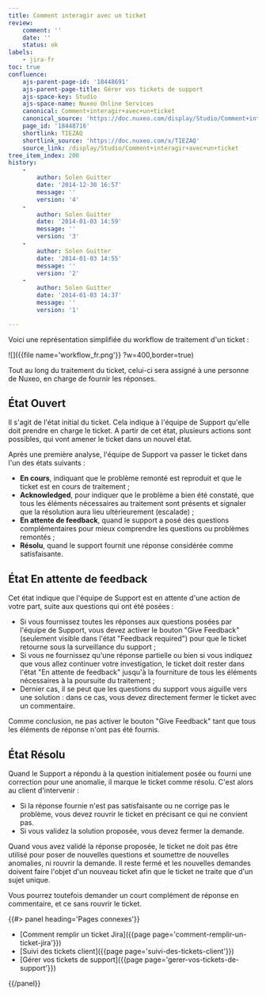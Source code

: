 ```yaml
---
title: Comment interagir avec un ticket
review:
    comment: ''
    date: ''
    status: ok
labels:
    - jira-fr
toc: true
confluence:
    ajs-parent-page-id: '18448691'
    ajs-parent-page-title: Gérer vos tickets de support
    ajs-space-key: Studio
    ajs-space-name: Nuxeo Online Services
    canonical: Comment+interagir+avec+un+ticket
    canonical_source: 'https://doc.nuxeo.com/display/Studio/Comment+interagir+avec+un+ticket'
    page_id: '18448716'
    shortlink: TIEZAQ
    shortlink_source: 'https://doc.nuxeo.com/x/TIEZAQ'
    source_link: /display/Studio/Comment+interagir+avec+un+ticket
tree_item_index: 200
history:
    -
        author: Solen Guitter
        date: '2014-12-30 16:57'
        message: ''
        version: '4'
    -
        author: Solen Guitter
        date: '2014-01-03 14:59'
        message: ''
        version: '3'
    -
        author: Solen Guitter
        date: '2014-01-03 14:55'
        message: ''
        version: '2'
    -
        author: Solen Guitter
        date: '2014-01-03 14:37'
        message: ''
        version: '1'

---
```

Voici une représentation simplifiée du workflow de traitement d'un ticket :

![]({{file name='workflow_fr.png'}} ?w=400,border=true)

Tout au long du traitement du ticket, celui-ci sera assigné à une personne de Nuxeo, en charge de fournir les réponses.

## État Ouvert

Il s'agit de l'état initial du ticket. Cela indique à l'équipe de Support qu'elle doit prendre en charge le ticket. A partir de cet état, plusieurs actions sont possibles, qui vont amener le ticket dans un nouvel état.

Après une première analyse, l'équipe de Support va passer le ticket dans l'un des états suivants :

- **En cours**, indiquant que le problème remonté est reproduit et que le ticket est en cours de traitement ;
- **Acknowledged**, pour indiquer que le problème a bien été constaté, que tous les éléments nécessaires au traitement sont présents et signaler que la résolution aura lieu ultérieurement (escalade) ;
- **En attente de feedback**, quand le support a posé des questions complémentaires pour mieux comprendre les questions ou problèmes remontés ;
- **Résolu**, quand le support fournit une réponse considérée comme satisfaisante.

## État En attente de feedback

Cet état indique que l'équipe de Support est en attente d'une action de votre part, suite aux questions qui ont été posées :

- Si vous fournissez toutes les réponses aux questions posées par l'équipe de Support, vous devez activer le bouton "Give Feedback" (seulement visible dans l'état "Feedback required") pour que le ticket retourne sous la surveillance du support ;
- Si vous ne fournissez qu'une réponse partielle ou bien si vous indiquez que vous allez continuer votre investigation, le ticket doit rester dans l'état "En attente de feedback" jusqu'à la fourniture de tous les éléments nécessaires à la poursuite du traitement ;
- Dernier cas, il se peut que les questions du support vous aiguille vers une solution : dans ce cas, vous devez directement fermer le ticket avec un commentaire.

Comme conclusion, ne pas activer le bouton "Give Feedback" tant que tous les éléments de réponse n'ont pas été fournis.

## État Résolu

Quand le Support a répondu à la question initialement posée ou fourni une correction pour une anomalie, il marque le ticket comme résolu. C'est alors au client d'intervenir :

- Si la réponse fournie n'est pas satisfaisante ou ne corrige pas le problème, vous devez rouvrir le ticket en précisant ce qui ne convient pas.
- Si vous validez la solution proposée, vous devez fermer la demande.

Quand vous avez validé la réponse proposée, le ticket ne doit pas être utilisé pour poser de nouvelles questions et soumettre de nouvelles anomalies, ni rouvrir la demande. Il reste fermé et les nouvelles demandes doivent faire l'objet d'un nouveau ticket afin que le ticket ne traite que d'un sujet unique.

Vous pourrez toutefois demander un court complément de réponse en commentaire, et ce sans rouvrir le ticket.

<div class="row" data-equalizer data-equalize-on="medium"><div class="column medium-6">{{#> panel heading='Pages connexes'}}

- [Comment remplir un ticket Jira]({{page page='comment-remplir-un-ticket-jira'}})
- [Suivi des tickets client]({{page page='suivi-des-tickets-client'}})
- [Gérer vos tickets de support]({{page page='gerer-vos-tickets-de-support'}})

{{/panel}}</div><div class="column medium-6">

&nbsp;

</div></div>

